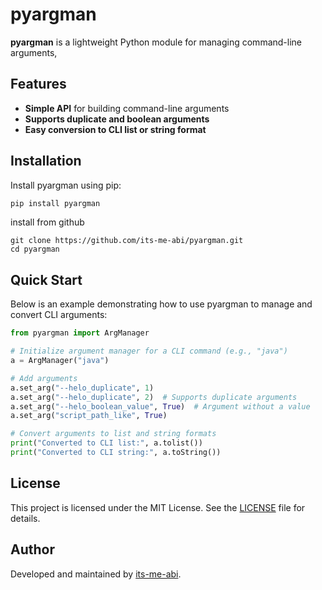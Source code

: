 # pyargman

**pyargman** is a lightweight Python module for managing command-line arguments,


## Features

- **Simple API** for building command-line arguments
- **Supports duplicate and boolean arguments**
- **Easy conversion to CLI list or string format**

## Installation

Install pyargman using pip:

```bash
pip install pyargman
```
install from github

```
git clone https://github.com/its-me-abi/pyargman.git
cd pyargman
```

## Quick Start

Below is an example demonstrating how to use pyargman to manage and convert CLI arguments:

```python
from pyargman import ArgManager

# Initialize argument manager for a CLI command (e.g., "java")
a = ArgManager("java")

# Add arguments
a.set_arg("--helo_duplicate", 1)
a.set_arg("--helo_duplicate", 2)  # Supports duplicate arguments
a.set_arg("--helo_boolean_value", True)  # Argument without a value
a.set_arg("script_path_like", True)

# Convert arguments to list and string formats
print("Converted to CLI list:", a.tolist())
print("Converted to CLI string:", a.toString())
```

## License

This project is licensed under the MIT License. See the [LICENSE](LICENSE) file for details.

## Author

Developed and maintained by [its-me-abi](https://github.com/its-me-abi).